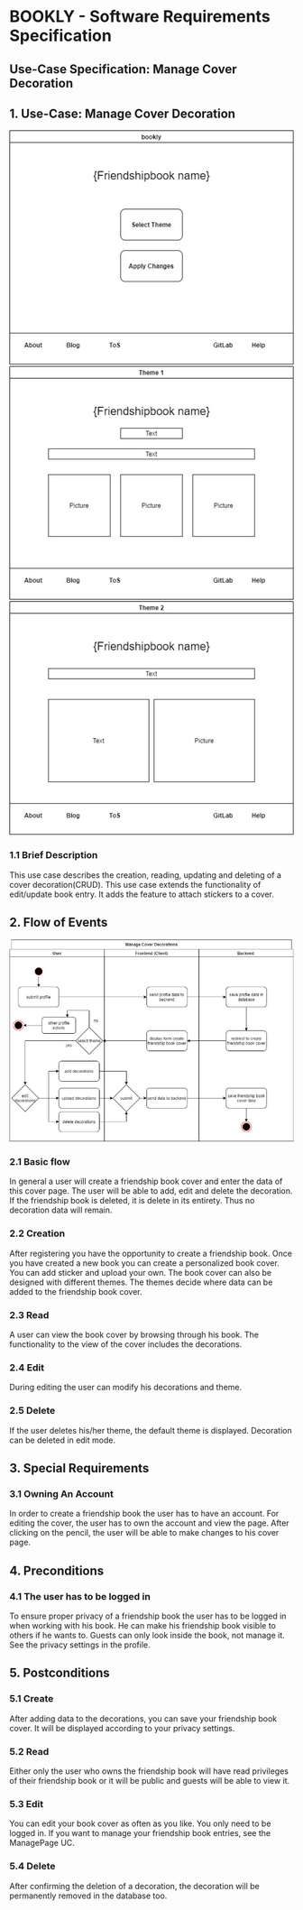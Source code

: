 # BOOKLY - Software Requirements Specification
## Use-Case Specification: Manage Cover Decoration

## 1. Use-Case: Manage Cover Decoration

![ManageCoverDecorations]( MockUpManageCoverDecorationsTheme.jpg "Manage Cover Decoration")
![ManageCoverDecorationsTheme1]( Theme1.jpg "Manage Cover Decoration - Theme 1")
![ManageCoverDecorationsTheme2]( Theme2.jpg "Manage Cover Decoration - Theme 2")

### 1.1 Brief Description

This use case describes the creation, reading, updating and deleting of a cover decoration(CRUD).
This use case extends the functionality of edit/update book entry. It adds the feature to attach stickers to a cover.

## 2. Flow of Events

![ManageCoverDecorationsFlow](ManageCoverDecorationsFlow.jpg "Manage Cover Decorations Flow")

### 2.1 Basic flow

In general a user will create a friendship book cover and enter the data of this cover page. 
The user will be able to add, edit and delete the decoration. If the friendship book is deleted, it is delete in its entirety. Thus no decoration data will remain. 

### 2.2 Creation  

After registering you have the opportunity to create a friendship book. Once you have created
a new book you can create a personalized book cover. You can add sticker and upload your own. 
The book cover can also be designed with different themes. The themes decide where data can be added to the friendship book cover.
 

### 2.3 Read

A user can view the book cover by browsing through his book.
The functionality to the view of the cover includes the decorations.


### 2.4 Edit

During editing the user can modify his decorations and theme.

### 2.5 Delete

If the user deletes his/her theme, the default theme is displayed. Decoration can be deleted in edit mode.
 
## 3. Special Requirements

### 3.1 Owning An Account
        
In order to create a friendship book the user has to have an account. For editing the cover, 
the user has to own the account and view the page. After clicking on the pencil, the user 
will be able to make changes to his cover page.

## 4. Preconditions

### 4.1 The user has to be logged in

To ensure proper privacy of a friendship book the user has to be logged in when working with his book.
He can make his friendship book visible to others if he wants to. Guests can only look inside the book,
not manage it. See the privacy settings in the profile.

## 5. Postconditions

### 5.1 Create

After adding data to the decorations, you can save 
your friendship book cover. It will be displayed according to your
privacy settings.

### 5.2 Read

Either only the user who owns the friendship book will have read privileges of their 
friendship book or it will be public and guests will be able to view it. 

### 5.3 Edit

You can edit your book cover as often as you like. You only need to be logged in. If you want to manage your friendship book entries, see the ManagePage UC.


### 5.4 Delete

After confirming the deletion of a decoration, the decoration will be permanently removed 
in the database too.

